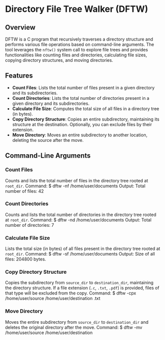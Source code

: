 # Directory File Tree Walker (DFTW)

## Overview
DFTW is a C program that recursively traverses a directory structure and performs various file operations based on command-line arguments. The tool leverages the `nftw()` system call to explore file trees and provides functionalities like counting files and directories, calculating file sizes, copying directory structures, and moving directories.

## Features
- **Count Files**: Lists the total number of files present in a given directory and its subdirectories.
- **Count Directories**: Lists the total number of directories present in a given directory and its subdirectories.
- **Calculate File Size**: Computes the total size of all files in a directory tree (in bytes).
- **Copy Directory Structure**: Copies an entire subdirectory, maintaining its structure at the destination. Optionally, you can exclude files by their extension.
- **Move Directory**: Moves an entire subdirectory to another location, deleting the source after the move.

## Command-Line Arguments

### Count Files
Counts and lists the total number of files in the directory tree rooted at `root_dir`.
Command: $ dftw -nf /home/user/documents
Output: Total number of files: 42

### Count Directories
Counts and lists the total number of directories in the directory tree rooted at `root_dir`.
Command: $ dftw -nd /home/user/documents
Output: Total number of directories: 7

### Calculate File Size
Lists the total size (in bytes) of all files present in the directory tree rooted at `root_dir`.
Command: $ dftw -sf /home/user/documents
Output: Size of all files: 204800 bytes.

### Copy Directory Structure
Copies the subdirectory from `source_dir` to `destination_dir`, maintaining the directory structure. If a file extension (`.c`, `.txt`, `.pdf`) is provided, files of that type will be excluded from the copy.
Command: $ dftw -cpx /home/user/source /home/user/destination .txt

### Move Directory
Moves the entire subdirectory from `source_dir` to `destination_dir` and deletes the original directory after the move.
Command: $ dftw -mv /home/user/source /home/user/destination

